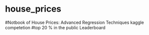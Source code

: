# house_prices
#Notbook of House Prices: Advanced Regression Techniques kaggle competetion
#top 20 % in the public Leaderboard

